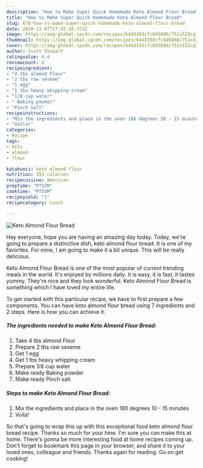 ```yaml
---
description: "How to Make Super Quick Homemade Keto Almond Flour Bread"
title: "How to Make Super Quick Homemade Keto Almond Flour Bread"
slug: 678-how-to-make-super-quick-homemade-keto-almond-flour-bread
date: 2020-11-07T17:42:18.373Z
image: https://img-global.cpcdn.com/recipes/b443193cfc0d5086/751x532cq70/keto-almond-flour-bread-recipe-main-photo.jpg
thumbnail: https://img-global.cpcdn.com/recipes/b443193cfc0d5086/751x532cq70/keto-almond-flour-bread-recipe-main-photo.jpg
cover: https://img-global.cpcdn.com/recipes/b443193cfc0d5086/751x532cq70/keto-almond-flour-bread-recipe-main-photo.jpg
author: Scott Stewart
ratingvalue: 4.4
reviewcount: 6
recipeingredient:
- "4 tbs almond Flour"
- "2 tbs raw seseme"
- "1 egg"
- "1 tbs heavy whipping cream"
- "1/8 cup water"
- " Baking powder"
- "Pinch salt"
recipeinstructions:
- "Mix the ingredients and place in the oven 180 degrees 10 - 15 minutes"
- "Voila!"
categories:
- Recipe
tags:
- keto
- almond
- flour

katakunci: keto almond flour 
nutrition: 193 calories
recipecuisine: American
preptime: "PT37M"
cooktime: "PT55M"
recipeyield: "1"
recipecategory: Lunch

---
```



![Keto Almond Flour Bread](https://img-global.cpcdn.com/recipes/b443193cfc0d5086/751x532cq70/keto-almond-flour-bread-recipe-main-photo.jpg)

Hey everyone, hope you are having an amazing day today. Today, we're going to prepare a distinctive dish, keto almond flour bread. It is one of my favorites. For mine, I am going to make it a bit unique. This will be really delicious.

Keto Almond Flour Bread is one of the most popular of current trending meals in the world. It's enjoyed by millions daily. It is easy, it is fast, it tastes yummy. They're nice and they look wonderful. Keto Almond Flour Bread is something which I have loved my entire life.




To get started with this particular recipe, we have to first prepare a few components. You can have keto almond flour bread using 7 ingredients and 2 steps. Here is how you can achieve it.

<!--inarticleads1-->

##### The ingredients needed to make Keto Almond Flour Bread:

1. Take 4 tbs almond Flour
1. Prepare 2 tbs raw seseme
1. Get 1 egg
1. Get 1 tbs heavy whipping cream
1. Prepare 1/8 cup water
1. Make ready  Baking powder
1. Make ready Pinch salt




<!--inarticleads2-->

##### Steps to make Keto Almond Flour Bread:

1. Mix the ingredients and place in the oven 180 degrees 10 - 15 minutes
1. Voila!




So that's going to wrap this up with this exceptional food keto almond flour bread recipe. Thanks so much for your time. I'm sure you can make this at home. There's gonna be more interesting food at home recipes coming up. Don't forget to bookmark this page in your browser, and share it to your loved ones, colleague and friends. Thanks again for reading. Go on get cooking!
